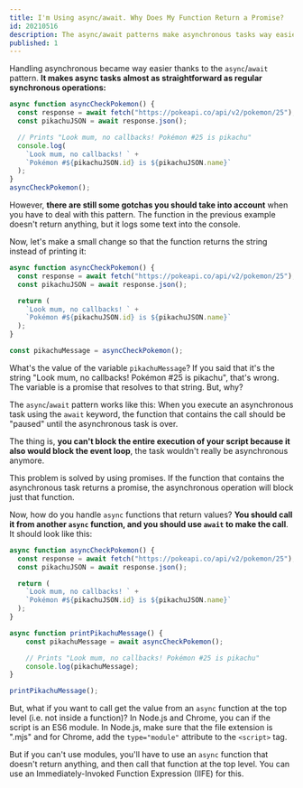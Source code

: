 ```yaml
---
title: I'm Using async/await. Why Does My Function Return a Promise?
id: 20210516
description: The async/await patterns make asynchronous tasks way easier, but it has some gotchas. How to solve them?
published: 1
---
```

Handling asynchronous became way easier thanks to the `async`/`await` pattern. **It makes async tasks almost as straightforward as regular synchronous operations:**

```javascript
async function asyncCheckPokemon() {
  const response = await fetch("https://pokeapi.co/api/v2/pokemon/25");
  const pikachuJSON = await response.json();

  // Prints "Look mum, no callbacks! Pokémon #25 is pikachu"
  console.log(
    `Look mum, no callbacks! ` +
    `Pokémon #${pikachuJSON.id} is ${pikachuJSON.name}`
  );
}
asyncCheckPokemon();
```

However, **there are still some gotchas you should take into account** when you have to deal with this pattern. The function in the previous example doesn't return anything, but it logs some text into the console. 

Now, let's make a small change so that the function returns the string instead of printing it:
```javascript
async function asyncCheckPokemon() {
  const response = await fetch("https://pokeapi.co/api/v2/pokemon/25");
  const pikachuJSON = await response.json();

  return (
    `Look mum, no callbacks! ` +
    `Pokémon #${pikachuJSON.id} is ${pikachuJSON.name}`
  );
}

const pikachuMessage = asyncCheckPokemon();
```

What's the value of the variable `pikachuMessage`? If you said that it's the string "Look mum, no callbacks! Pokémon #25 is pikachu", that's wrong. The variable is a promise that resolves to that string. But, why?

The `async`/`await` pattern works like this: When you execute an asynchronous task using the `await` keyword, the function that contains the call should be "paused" until the asynchronous task is over.

The thing is, **you can't block the entire execution of your script because it also would block the event loop**, the task wouldn't really be asynchronous anymore.

This problem is solved by using promises. If the function that contains the asynchronous task returns a promise, the asynchronous operation will block just that function.

Now, how do you handle `async` functions that return values? **You should call it from another `async` function, and you should use `await` to make the call**. It should look like this:

```javascript
async function asyncCheckPokemon() {
  const response = await fetch("https://pokeapi.co/api/v2/pokemon/25");
  const pikachuJSON = await response.json();

  return (
    `Look mum, no callbacks! ` +
    `Pokémon #${pikachuJSON.id} is ${pikachuJSON.name}`
  );
}

async function printPikachuMessage() {
    const pikachuMessage = await asyncCheckPokemon();

    // Prints "Look mum, no callbacks! Pokémon #25 is pikachu"
    console.log(pikachuMessage);
}

printPikachuMessage();
```

But, what if you want to call get the value from an `async` function at the top level (i.e. not inside a function)? In Node.js and Chrome, you can if the script is an ES6 module. In Node.js, make sure that the file extension is ".mjs" and for Chrome, add the `type="module"` attribute to the `<script>` tag.

But if you can't use modules, you'll have to use an `async` function that doesn't return anything, and then call that function at the top level. You can use an Immediately-Invoked Function Expression (IIFE) for this.